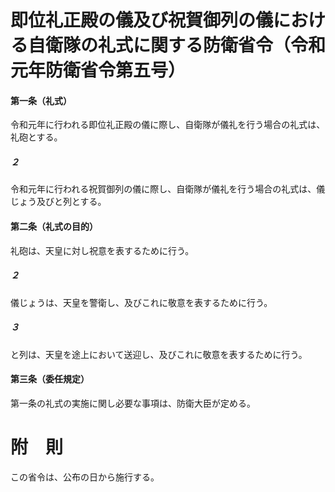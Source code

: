 # 即位礼正殿の儀及び祝賀御列の儀における自衛隊の礼式に関する防衛省令（令和元年防衛省令第五号）
#### 第一条（礼式）
令和元年に行われる即位礼正殿の儀に際し、自衛隊が儀礼を行う場合の礼式は、礼砲とする。
##### ２
令和元年に行われる祝賀御列の儀に際し、自衛隊が儀礼を行う場合の礼式は、儀じょう及びと列とする。
#### 第二条（礼式の目的）
礼砲は、天皇に対し祝意を表するために行う。
##### ２
儀じょうは、天皇を警衛し、及びこれに敬意を表するために行う。
##### ３
と列は、天皇を途上において送迎し、及びこれに敬意を表するために行う。
#### 第三条（委任規定）
第一条の礼式の実施に関し必要な事項は、防衛大臣が定める。
# 附　則
この省令は、公布の日から施行する。
